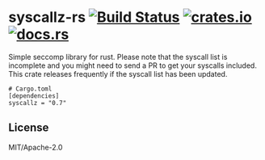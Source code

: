 # syscallz-rs [![Build Status][travis-img]][travis] [![crates.io][crates-img]][crates] [![docs.rs][docs-img]][docs]

[travis-img]:   https://travis-ci.org/kpcyrd/syscallz-rs.svg?branch=master
[travis]:       https://travis-ci.org/kpcyrd/syscallz-rs
[crates-img]:   https://img.shields.io/crates/v/syscallz.svg
[crates]:       https://crates.io/crates/syscallz
[docs-img]:     https://docs.rs/syscallz/badge.svg
[docs]:         https://docs.rs/syscallz

Simple seccomp library for rust. Please note that the syscall list is
incomplete and you might need to send a PR to get your syscalls included. This
crate releases frequently if the syscall list has been updated.

```
# Cargo.toml
[dependencies]
syscallz = "0.7"
```

## License

MIT/Apache-2.0
